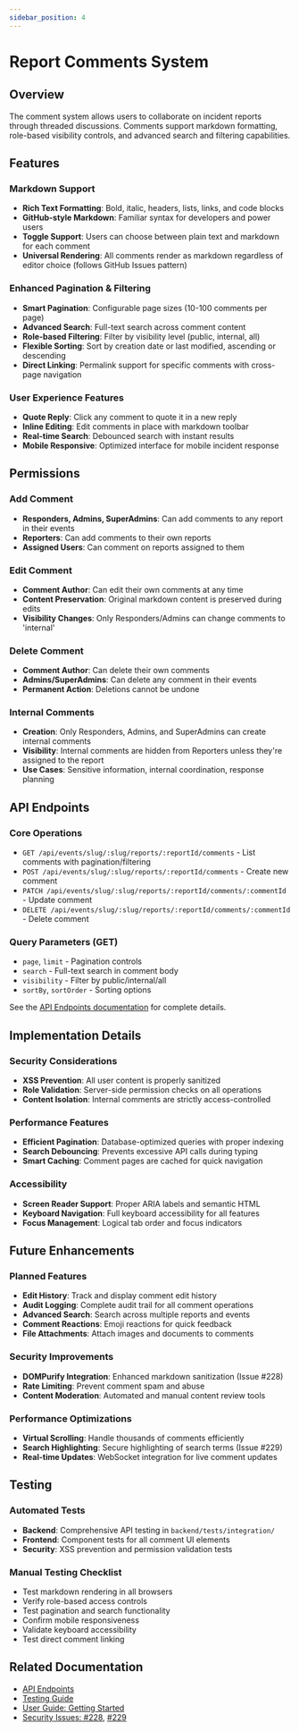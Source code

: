```yaml
---
sidebar_position: 4
---
```

# Report Comments System

## Overview

The comment system allows users to collaborate on incident reports through threaded discussions. Comments support markdown formatting, role-based visibility controls, and advanced search and filtering capabilities.

## Features

### Markdown Support
- **Rich Text Formatting**: Bold, italic, headers, lists, links, and code blocks
- **GitHub-style Markdown**: Familiar syntax for developers and power users
- **Toggle Support**: Users can choose between plain text and markdown for each comment
- **Universal Rendering**: All comments render as markdown regardless of editor choice (follows GitHub Issues pattern)

### Enhanced Pagination & Filtering
- **Smart Pagination**: Configurable page sizes (10-100 comments per page)
- **Advanced Search**: Full-text search across comment content
- **Role-based Filtering**: Filter by visibility level (public, internal, all)
- **Flexible Sorting**: Sort by creation date or last modified, ascending or descending
- **Direct Linking**: Permalink support for specific comments with cross-page navigation

### User Experience Features
- **Quote Reply**: Click any comment to quote it in a new reply
- **Inline Editing**: Edit comments in place with markdown toolbar
- **Real-time Search**: Debounced search with instant results
- **Mobile Responsive**: Optimized interface for mobile incident response

## Permissions

### Add Comment
- **Responders, Admins, SuperAdmins**: Can add comments to any report in their events
- **Reporters**: Can add comments to their own reports
- **Assigned Users**: Can comment on reports assigned to them

### Edit Comment
- **Comment Author**: Can edit their own comments at any time
- **Content Preservation**: Original markdown content is preserved during edits
- **Visibility Changes**: Only Responders/Admins can change comments to 'internal'

### Delete Comment
- **Comment Author**: Can delete their own comments
- **Admins/SuperAdmins**: Can delete any comment in their events
- **Permanent Action**: Deletions cannot be undone

### Internal Comments
- **Creation**: Only Responders, Admins, and SuperAdmins can create internal comments
- **Visibility**: Internal comments are hidden from Reporters unless they're assigned to the report
- **Use Cases**: Sensitive information, internal coordination, response planning

## API Endpoints

### Core Operations
- `GET /api/events/slug/:slug/reports/:reportId/comments` - List comments with pagination/filtering
- `POST /api/events/slug/:slug/reports/:reportId/comments` - Create new comment
- `PATCH /api/events/slug/:slug/reports/:reportId/comments/:commentId` - Update comment
- `DELETE /api/events/slug/:slug/reports/:reportId/comments/:commentId` - Delete comment

### Query Parameters (GET)
- `page`, `limit` - Pagination controls
- `search` - Full-text search in comment body
- `visibility` - Filter by public/internal/all
- `sortBy`, `sortOrder` - Sorting options

See the [API Endpoints documentation](./api-endpoints.md#comments) for complete details.

## Implementation Details

### Security Considerations
- **XSS Prevention**: All user content is properly sanitized
- **Role Validation**: Server-side permission checks on all operations
- **Content Isolation**: Internal comments are strictly access-controlled

### Performance Features
- **Efficient Pagination**: Database-optimized queries with proper indexing
- **Search Debouncing**: Prevents excessive API calls during typing
- **Smart Caching**: Comment pages are cached for quick navigation

### Accessibility
- **Screen Reader Support**: Proper ARIA labels and semantic HTML
- **Keyboard Navigation**: Full keyboard accessibility for all features
- **Focus Management**: Logical tab order and focus indicators

## Future Enhancements

### Planned Features
- **Edit History**: Track and display comment edit history
- **Audit Logging**: Complete audit trail for all comment operations
- **Advanced Search**: Search across multiple reports and events
- **Comment Reactions**: Emoji reactions for quick feedback
- **File Attachments**: Attach images and documents to comments

### Security Improvements
- **DOMPurify Integration**: Enhanced markdown sanitization (Issue #228)
- **Rate Limiting**: Prevent comment spam and abuse
- **Content Moderation**: Automated and manual content review tools

### Performance Optimizations
- **Virtual Scrolling**: Handle thousands of comments efficiently
- **Search Highlighting**: Secure highlighting of search terms (Issue #229)
- **Real-time Updates**: WebSocket integration for live comment updates

## Testing

### Automated Tests
- **Backend**: Comprehensive API testing in `backend/tests/integration/`
- **Frontend**: Component tests for all comment UI elements
- **Security**: XSS prevention and permission validation tests

### Manual Testing Checklist
- Test markdown rendering in all browsers
- Verify role-based access controls
- Test pagination and search functionality
- Confirm mobile responsiveness
- Validate keyboard accessibility
- Test direct comment linking

## Related Documentation
- [API Endpoints](./api-endpoints.md#comments)
- [Testing Guide](./testing.md)
- [User Guide: Getting Started](../user-guide/getting-started.md)
- [Security Issues: #228](https://github.com/mattstratton/conducky/issues/228), [#229](https://github.com/mattstratton/conducky/issues/229) 
